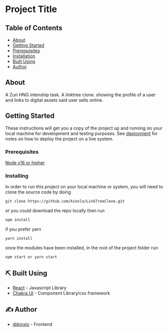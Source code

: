 # Project Title

## Table of Contents

- [About](#about)
- [Getting Started](#getting_started)
- [Prerequisites](#prerequisites)
- [Installation](#installing)
- [Built Using](#built_using)
- [Author](#author)

## About <a name = "about"></a>

A Zuri HNG intenship task.
A linktree clone.
showing the profile of a user and links to digital assets said user sells online.

## Getting Started <a name = "getting_started"></a>

These instructions will get you a copy of the project up and running on your local machine for development and testing purposes. See [deployment](#deployment) for notes on how to deploy the project on a live system.

### Prerequisites

[Node v16 or higher](https://nodejs.org/en/)

### Installing

In order to run this project on your local machine or system, you will need to clone the source code by doing

```
git clone https://github.com/kinxlo/LinkTreeClone.git
```

or you could download the repo locally then run

```
npm install
```

if you prefer yarn

```
yarn install
```

once the modules have been installed, in the root of the project folder run

```
npm start or yarn start
```

## ⛏️ Built Using <a name = "built_using"></a>

- [React](https://reactjs.org/) - Javascript Library
- [Chakra UI](https://chakra-ui.com/) - Component Library/css framework

## ✍️ Author <a name = "authors"></a>

- [@kinxlo](https://github.com/kinxlo) - Frontend
